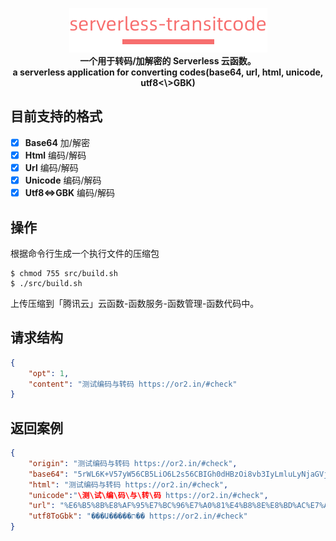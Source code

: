 <p align="center">
  <img src="./images/banner.png">
  <br/>
  <b> 一个用于转码/加解密的 Serverless 云函数。 </b>
  <br />
  <b> a serverless application for converting codes(base64, url, html, unicode, utf8<\>GBK) </b>
</p>

## 目前支持的格式
- [X] **Base64**         加/解密 
- [X] **Html**              编码/解码
- [X] **Url**                  编码/解码
- [X] **Unicode**        编码/解码
- [X] **Utf8<=\>GBK** 编码/解码 

## 操作

根据命令行生成一个执行文件的压缩包

```console
$ chmod 755 src/build.sh
$ ./src/build.sh
```

上传压缩到「腾讯云」云函数-函数服务-函数管理-函数代码中。

## 请求结构

```json
{
    "opt": 1,
    "content": "测试编码与转码 https://or2.in/#check"
}
```

## 返回案例

```json
{
    "origin": "测试编码与转码 https://or2.in/#check",
    "base64": "5rWL6K+V57yW56CB5LiO6L2s56CBIGh0dHBzOi8vb3IyLmluLyNjaGVjaw==",
    "html": "测试编码与转码 https://or2.in/#check",
    "unicode":"\测\试\编\码\与\转\码 https://or2.in/#check",
    "url": "%E6%B5%8B%E8%AF%95%E7%BC%96%E7%A0%81%E4%B8%8E%E8%BD%AC%E7%A0%81+https%3A%2F%2For2.in%2F%23check",
    "utf8ToGbk": "���Ա�����ת�� https://or2.in/#check"
}
```

